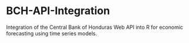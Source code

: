 # BCH-API-Integration
Integration of the Central Bank of Honduras Web API into R for economic forecasting using time series models.
